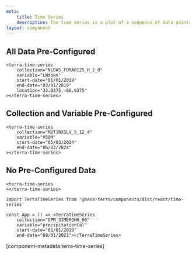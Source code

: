 ```yaml
---
meta:
    title: Time Series
    description: The time series is a plot of a sequence of data points that occur in successive order over some period of time for a given variable.
layout: component
---
```


## All Data Pre-Configured

```html:preview
<terra-time-series
    collection="NLDAS_FORA0125_H_2_0"
    variable="LWdown"
    start-date="01/01/2019"
    end-date="03/01/2019"
    location="33.9375,-86.9375"
></terra-time-series>
```

## Collection and Variable Pre-Configured

```html:preview
<terra-time-series
    collection="M2T1NXSLV_5_12_4"
    variable="V50M"
    start-date="05/03/2024"
    end-date="06/03/2024"
></terra-time-series>
```

## No Pre-Configured Data

```html:preview
<terra-time-series
></terra-time-series>
```

```jsx:react
import TerraTimeSeries from '@nasa-terra/components/dist/react/time-series'

const App = () => <TerraTimeSeries
    collection="GPM_3IMERGHH_06"
    variable="precipitationCal"
    start-date="01/01/2019"
    end-date="09/01/2021"></TerraTimeSeries>
```

[component-metadata:terra-time-series]
